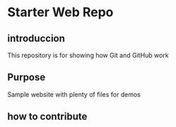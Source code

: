 # Starter Web Repo
## introduccion
This repository is for showing how Git and GitHub work

## Purpose

Sample website with plenty of files for demos

## how to contribute